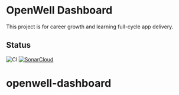 # OpenWell Dashboard

This project is for career growth and learning full-cycle app delivery.

## Status

![CI](https://github.com/amreltahawy/openwell-dashboard/actions/workflows/sonar.yml/badge.svg)
[![SonarCloud](https://sonarcloud.io/api/project_badges/measure?project=amreltahawy_openwell-dashboard&metric=alert_status)](https://sonarcloud.io/summary/new_code?id=amreltahawy_openwell-dashboard)
# openwell-dashboard
